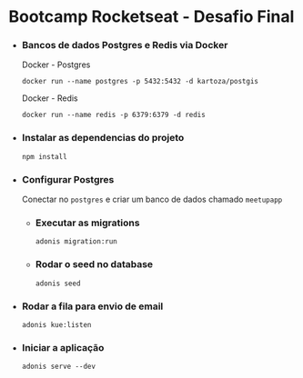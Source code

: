 # Bootcamp Rocketseat - Desafio Final

- ### Bancos de dados Postgres e Redis via Docker

  Docker - Postgres

  ```
  docker run --name postgres -p 5432:5432 -d kartoza/postgis
  ```

  Docker - Redis

  ```
  docker run --name redis -p 6379:6379 -d redis
  ```

- ### Instalar as dependencias do projeto

  ```
  npm install
  ```

- ### Configurar Postgres

  Conectar no `postgres` e criar um banco de dados chamado `meetupapp`

  - ### Executar as migrations

    ```
    adonis migration:run
    ```

  - ### Rodar o seed no database

    ```
    adonis seed
    ```

- ### Rodar a fila para envio de email

  ```
  adonis kue:listen
  ```

- ### Iniciar a aplicação

  ```
  adonis serve --dev
  ```
